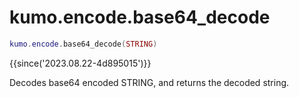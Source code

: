 # kumo.encode.base64_decode

```lua
kumo.encode.base64_decode(STRING)
```

{{since('2023.08.22-4d895015')}}

Decodes base64 encoded STRING, and returns the decoded string.

